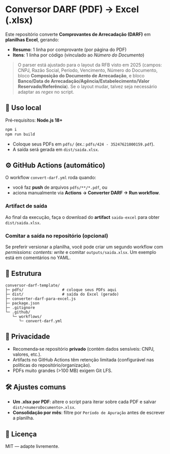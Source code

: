 
# Conversor DARF (PDF) → Excel (.xlsx)

Este repositório converte **Comprovantes de Arrecadação (DARF)** em **planilhas Excel**, gerando:

- **Resumo**: 1 linha por comprovante (por página do PDF)
- **Itens**: 1 linha por código (vinculado ao *Número do Documento*)

> O parser está ajustado para o layout da RFB visto em 2025 (campos: CNPJ, Razão Social, Período, Vencimento, Número do Documento, bloco **Composição do Documento de Arrecadação**, e bloco **Banco/Data de Arrecadação/Agência/Estabelecimento/Valor Reservado/Referência**). Se o layout mudar, talvez seja necessário adaptar as *regex* no script.

## 🚀 Uso local

Pré‑requisitos: **Node.js 18+**

```bash
npm i
npm run build
```

- Coloque seus PDFs em `pdfs/` (ex.: `pdfs/424 - 35247621000159.pdf`).
- A saída será gerada em `dist/saida.xlsx`.

## ⚙️ GitHub Actions (automático)

O workflow `convert-darf.yml` roda quando:

- você faz **push** de arquivos `pdfs/**/*.pdf`, ou
- aciona manualmente via **Actions → Converter DARF → Run workflow**.

### Artifact de saída

Ao final da execução, faça o download do **artifact** `saida-excel` para obter `dist/saida.xlsx`.

### Comitar a saída no repositório (opcional)

Se preferir versionar a planilha, você pode criar um segundo workflow com *permissions: contents: write* e comitar `outputs/saida.xlsx`. Um exemplo está em comentários no YAML.

## 🧩 Estrutura

```
conversor-darf-template/
├─ pdfs/                 # coloque seus PDFs aqui
├─ dist/                 # saída do Excel (gerado)
├─ converter-darf-para-excel.js
├─ package.json
├─ .gitignore
└─ .github/
   └─ workflows/
      └─ convert-darf.yml
```

## 🔐 Privacidade

- Recomenda‑se repositório **privado** (contém dados sensíveis: CNPJ, valores, etc.).
- Artifacts no GitHub Actions têm retenção limitada (configurável nas políticas do repositório/organização).
- PDFs muito grandes (>100 MB) exigem Git LFS.

## 🛠️ Ajustes comuns

- **Um .xlsx por PDF**: altere o script para iterar sobre cada PDF e salvar `dist/<numeroDocumento>.xlsx`.
- **Consolidação por mês**: filtre por `Período de Apuração` antes de escrever a planilha.

## 📄 Licença

MIT — adapte livremente.
